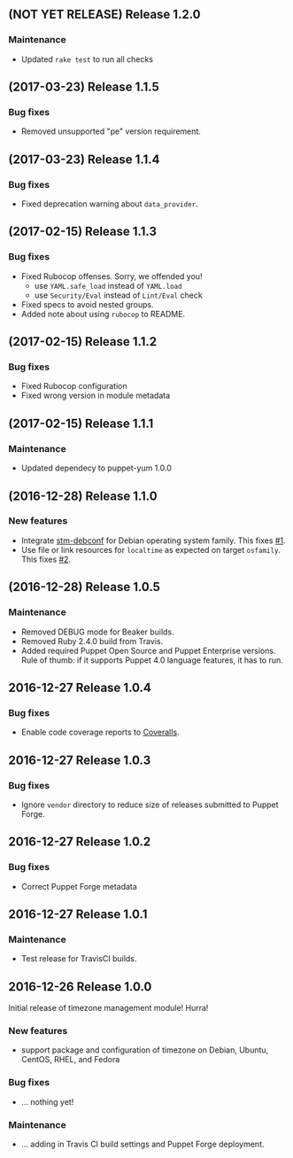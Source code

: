 ## (NOT YET RELEASE) Release 1.2.0

### Maintenance

*   Updated `rake test` to run all checks

## (2017-03-23) Release 1.1.5

### Bug fixes

*   Removed unsupported "pe" version requirement.

## (2017-03-23) Release 1.1.4

### Bug fixes

*   Fixed deprecation warning about `data_provider`.

## (2017-02-15) Release 1.1.3

### Bug fixes

*   Fixed Rubocop offenses. Sorry, we offended you!
    -   use `YAML.safe_load` instead of `YAML.load`
    -   use `Security/Eval` instead of `Lint/Eval` check
*   Fixed specs to avoid nested groups.
*   Added note about using `rubocop` to README.

## (2017-02-15) Release 1.1.2

### Bug fixes

*   Fixed Rubocop configuration
*   Fixed wrong version in module metadata

## (2017-02-15) Release 1.1.1

### Maintenance

*   Updated dependecy to puppet-yum 1.0.0

## (2016-12-28) Release 1.1.0

### New features

*   Integrate [stm-debconf](https://github.com/smoeding/puppet-debconf) for
    Debian operating system family.
    This fixes [#1](https://github.com/kogitoapp/puppet-timezone/issues/1).
*   Use file or link resources for `localtime` as expected on target `osfamily`.
    This fixes [#2](https://github.com/kogitoapp/puppet-timezone/issues/2).

## (2016-12-28) Release 1.0.5

### Maintenance

*   Removed DEBUG mode for Beaker builds.
*   Removed Ruby 2.4.0 build from Travis.
*   Added required Puppet Open Source and Puppet Enterprise versions. Rule of
    thumb: if it supports Puppet 4.0 language features, it has to run.

## 2016-12-27 Release 1.0.4

### Bug fixes

*   Enable code coverage reports to [Coveralls](https://coveralls.io/github/kogitoapp/puppet-timezone).

## 2016-12-27 Release 1.0.3

### Bug fixes

*   Ignore `vendor` directory to reduce size of releases submitted to Puppet
    Forge.

## 2016-12-27 Release 1.0.2

### Bug fixes

*   Correct Puppet Forge metadata

## 2016-12-27 Release 1.0.1

### Maintenance

*   Test release for TravisCI builds.

## 2016-12-26 Release 1.0.0

Initial release of timezone management module! Hurra!

### New features

*   support package and configuration of timezone on Debian, Ubuntu, CentOS,
    RHEL, and Fedora

### Bug fixes

*   ... nothing yet!

### Maintenance

*   ... adding in Travis CI build settings and Puppet Forge deployment.
